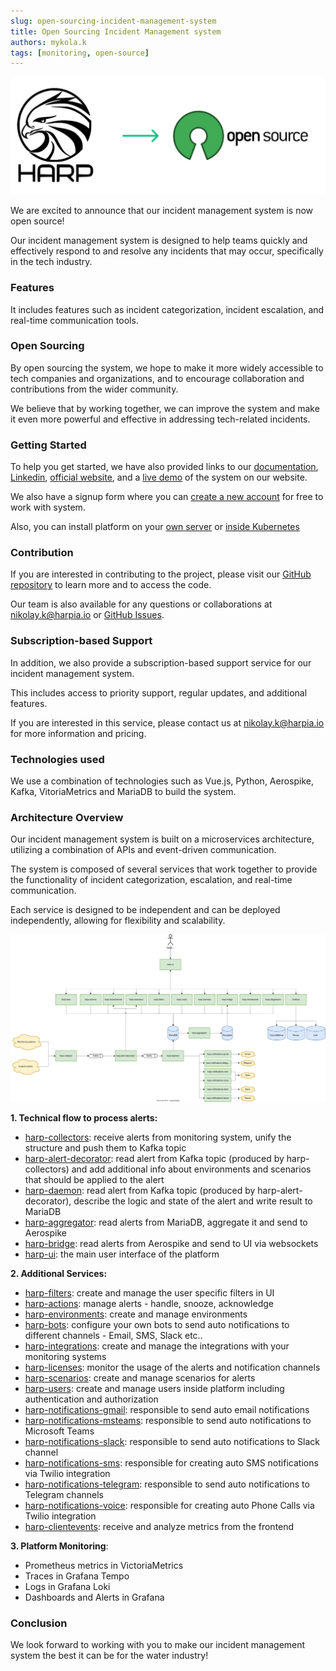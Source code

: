 ```yaml
---
slug: open-sourcing-incident-management-system
title: Open Sourcing Incident Management system
authors: mykola.k
tags: [monitoring, open-source]
---
```


![img.png](image.jpg)

We are excited to announce that our incident management system is now open source! 

Our incident management system is designed to help teams quickly and effectively respond to and resolve any incidents that may occur, specifically in the tech industry.

### Features
It includes features such as incident categorization, incident escalation, and real-time communication tools.

### Open Sourcing
By open sourcing the system, we hope to make it more widely accessible to tech companies and organizations, and to encourage collaboration and contributions from the wider community. 

We believe that by working together, we can improve the system and make it even more powerful and effective in addressing tech-related incidents.

### Getting Started
To help you get started, we have also provided links to our [documentation](https://docs.harpia.io/docs/intro), [Linkedin](https://www.linkedin.com/in/the-harpia-io),  [official website](https://harpia.io), and a [live demo](https://playground.harpia.io/#/login-?demo=true) of the system on our website.

We also have a signup form where you can [create a new account](https://registration.harpia.io/) for free to work with system.

Also, you can install platform on your [own server](docs/platform-installation#on-your-server) or [inside Kubernetes](docs/platform-installation#in-kubernetes)

### Contribution
If you are interested in contributing to the project, please visit our [GitHub repository](https://github.com/harpia-io/harpia) to learn more and to access the code. 

Our team is also available for any questions or collaborations at nikolay.k@harpia.io or [GitHub Issues](https://github.com/harpia-io/harpia/issues).

### Subscription-based Support
In addition, we also provide a subscription-based support service for our incident management system. 

This includes access to priority support, regular updates, and additional features. 

If you are interested in this service, please contact us at nikolay.k@harpia.io for more information and pricing.

### Technologies used
We use a combination of technologies such as Vue.js, Python, Aerospike, Kafka, VitoriaMetrics and MariaDB to build the system.

### Architecture Overview
Our incident management system is built on a microservices architecture, utilizing a combination of APIs and event-driven communication. 

The system is composed of several services that work together to provide the functionality of incident categorization, escalation, and real-time communication. 

Each service is designed to be independent and can be deployed independently, allowing for flexibility and scalability.

![harp-architecture.drawio.svg](harp-architecture.drawio.svg)

**1.  Technical flow to process alerts:**
- [harp-collectors](https://github.com/harpia-io/harp-collectors): receive alerts from monitoring system, unify the structure and push them to Kafka topic
- [harp-alert-decorator](https://github.com/harpia-io/harp-alert-decorator): read alert from Kafka topic (produced by harp-collectors) and add additional info about environments and scenarios that should be applied to the alert
- [harp-daemon](https://github.com/the-harpia-io/harp-daemon): read alert from Kafka topic (produced by harp-alert-decorator), describe the logic and state of the alert and write result to MariaDB
- [harp-aggregator](https://github.com/harpia-io/harp-aggregator): read alerts from MariaDB, aggregate it and send to Aerospike
- [harp-bridge](https://github.com/harpia-io/harp-bridge): read alerts from Aerospike and send to UI via websockets
- [harp-ui](https://github.com/harpia-io/harp-ui): the main user interface of the platform


**2. Additional Services:**
- [harp-filters](https://github.com/harpia-io/harp-filters): create and manage the user specific filters in UI
- [harp-actions](https://github.com/harpia-io/harp-actions): manage alerts - handle, snooze, acknowledge
- [harp-environments](https://github.com/harpia-io/harp-environments): create and manage environments
- [harp-bots](https://github.com/harpia-io/harp-bots): configure your own bots to send auto notifications to different channels - Email, SMS, Slack etc..
- [harp-integrations](https://github.com/harpia-io/harp-integrations): create and manage the integrations with your monitoring systems
- [harp-licenses](https://github.com/harpia-io/harp-licenses): monitor the usage of the alerts and notification channels
- [harp-scenarios](https://github.com/harpia-io/harp-scenarios): create and manage scenarios for alerts
- [harp-users](https://github.com/harpia-io/harp-users): create and manage users inside platform including authentication and authorization
- [harp-notifications-gmail](https://github.com/harpia-io/harp-notifications-gmail): responsible to send auto email notifications
- [harp-notifications-msteams](https://github.com/harpia-io/harp-notifications-msteams): responsible to send auto notifications to Microsoft Teams
- [harp-notifications-slack](https://github.com/harpia-io/harp-notifications-slack): responsible to send auto notifications to Slack channel
- [harp-notifications-sms](https://github.com/harpia-io/harp-notifications-sms): responsible for creating auto SMS notifications via Twilio integration
- [harp-notifications-telegram](https://github.com/harpia-io/harp-notifications-telegram): responsible to send auto notifications to Telegram channels
- [harp-notifications-voice](https://github.com/harpia-io/harp-notifications-voice): responsible for creating auto Phone Calls via Twilio integration
- [harp-clientevents](https://github.com/harpia-io/harp-clientevents): receive and analyze metrics from the frontend

**3. Platform Monitoring**:
- Prometheus metrics in VictoriaMetrics
- Traces in Grafana Tempo
- Logs in Grafana Loki
- Dashboards and Alerts in Grafana

### Conclusion
We look forward to working with you to make our incident management system the best it can be for the water industry!
